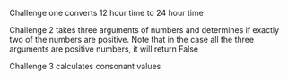 Challenge one converts 12 hour time to 24 hour time

Challenge 2 takes three arguments of numbers and determines if exactly two of the numbers are positive. Note that in the case all the three arguments are positive numbers, it will return False

Challenge 3 calculates consonant values